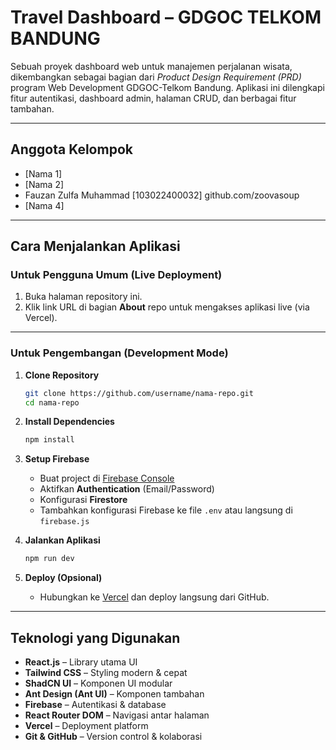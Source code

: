 # Travel Dashboard – GDGOC TELKOM BANDUNG

Sebuah proyek dashboard web untuk manajemen perjalanan wisata, dikembangkan sebagai bagian dari *Product Design Requirement (PRD)* program Web Development GDGOC-Telkom Bandung. Aplikasi ini dilengkapi fitur autentikasi, dashboard admin, halaman CRUD, dan berbagai fitur tambahan.

---

## Anggota Kelompok

- [Nama 1]  
- [Nama 2]  
- Fauzan Zulfa Muhammad [103022400032] github.com/zoovasoup 
- [Nama 4]  

---

## Cara Menjalankan Aplikasi

### Untuk Pengguna Umum (Live Deployment)

1. Buka halaman repository ini.
2. Klik link URL di bagian **About** repo untuk mengakses aplikasi live (via Vercel).

---

### Untuk Pengembangan (Development Mode)

1. **Clone Repository**
   ```bash
   git clone https://github.com/username/nama-repo.git
   cd nama-repo
   ```

2. **Install Dependencies**
   ```bash
   npm install
   ```

3. **Setup Firebase**
   - Buat project di [Firebase Console](https://console.firebase.google.com/)
   - Aktifkan **Authentication** (Email/Password)
   - Konfigurasi **Firestore**
   - Tambahkan konfigurasi Firebase ke file `.env` atau langsung di `firebase.js`

4. **Jalankan Aplikasi**
   ```bash
   npm run dev
   ```

5. **Deploy (Opsional)**
   - Hubungkan ke [Vercel](https://vercel.com/) dan deploy langsung dari GitHub.

---

## Teknologi yang Digunakan

- **React.js** – Library utama UI
- **Tailwind CSS** – Styling modern & cepat
- **ShadCN UI** – Komponen UI modular
- **Ant Design (Ant UI)** – Komponen tambahan
- **Firebase** – Autentikasi & database
- **React Router DOM** – Navigasi antar halaman
- **Vercel** – Deployment platform
- **Git & GitHub** – Version control & kolaborasi

